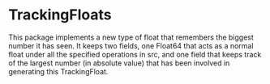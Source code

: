 # TrackingFloats
This package implements a new type of float that remembers the biggest number it has seen. It keeps two fields, one Float64 that acts as a normal float under all the specified operations in src, and one field that keeps track of the largest number (in absolute value) that has been involved in generating this TrackingFloat.
